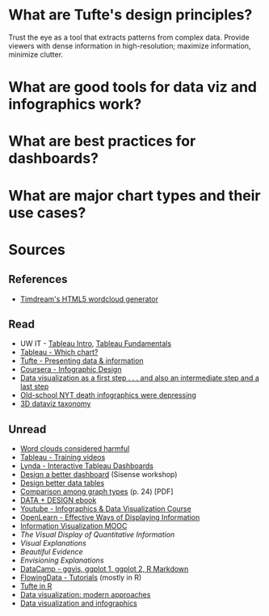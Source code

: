 
# What are Tufte's design principles?

Trust the eye as a tool that extracts patterns from complex data. Provide viewers with dense information in high-resolution; maximize information, minimize clutter.

# What are good tools for data viz and infographics work?

# What are best practices for dashboards?

# What are major chart types and their use cases?

# Sources

## References

- [Timdream's HTML5 wordcloud generator](https://timdream.org/wordcloud/)

## Read

- UW IT - [Tableau Intro](http://itconnect.uw.edu/work/data/training/workshops/#TableauDesktopIntroduction), [Tableau Fundamentals](http://itconnect.uw.edu/work/data/training/workshops/#TableauDesktopFundamentals)
- [Tableau - Which chart?](https://drive.google.com/file/d/0B6XYyy1UbJ3XOVJxVTFJOURpVWc/view?usp=drive_web)
- [Tufte - Presenting data & information](https://www.edwardtufte.com/tufte/courses)
- [Coursera - Infographic Design](https://www.coursera.org/learn/infographic-design)
- [Data visualization as a first step . . . and also an intermediate step and a last step](http://andrewgelman.com/2009/05/25/data_visualizat_1/)
- [Old-school NYT death infographics were depressing](http://mentalfloss.com/article/61828/old-school-new-york-times-death-infographics-were-depressing)
- [3D dataviz taxonomy](http://www.datavizualization.com/blog/taxonomy-of-3d-dataviz)

## Unread

- [Word clouds considered harmful](http://www.niemanlab.org/2011/10/word-clouds-considered-harmful/)
- [Tableau - Training videos](http://www.tableau.com/learn/training)
- [Lynda - Interactive Tableau Dashboards](https://www.lynda.com/Tableau-tutorials/Creating-Interactive-Dashboards-Tableau/417094-2.html)
- [Design a better dashboard](https://pages.sisense.com/dashboard-design-video.html) (Sisense workshop)
- [Design better data tables](https://medium.com/mission-log/design-better-data-tables-430a30a00d8c#.w1siia9bf)
- [Comparison among graph types](https://faculty.washington.edu/wijsman/GRAPHS3.pdf) (p. 24) [PDF]
- [DATA + DESIGN ebook](https://infoactive.co/data-design)
- [Youtube - Infographics & Data Visualization Course](https://www.youtube.com/watch?v=fZswD5RC1G8&list=PLa4VFIBUKrgLao-DalwedOCiq9RV6MPk9)
- [OpenLearn - Effective Ways of Displaying Information](http://www.open.edu/openlearn/science-maths-technology/computing-and-ict/information-and-communication-technologies/effective-ways-displaying-information/content-section-0)
- [Information Visualization MOOC](http://ivmooc.cns.iu.edu/index.html)
- _The Visual Display of Quantitative Information_
- _Visual Explanations_
- _Beautiful Evidence_
- _Envisioning Explanations_
- [DataCamp - ggvis, ggplot 1, ggplot 2, R Markdown](https://www.datacamp.com/courses/)
- [FlowingData - Tutorials](http://flowingdata.com/category/tutorials/) (mostly in R)
- [Tufte in R](http://motioninsocial.com/tufte/)
- [Data visualization: modern approaches](https://www.smashingmagazine.com/2007/08/data-visualization-modern-approaches/)
- [Data visualization and infographics](https://www.smashingmagazine.com/2008/01/monday-inspiration-data-visualization-and-infographics/)
